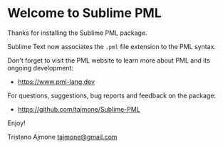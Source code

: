 Welcome to Sublime PML
======================

Thanks for installing the Sublime PML package.

Sublime Text now associates the `.pml` file extension to the PML syntax.

Don't forget to visit the PML website to learn more about PML and
its ongoing development:

- https://www.pml-lang.dev

For questions, suggestions, bug reports and feedback on the package:

- https://github.com/tajmone/Sublime-PML

Enjoy!

Tristano Ajmone <tajmone@gmail.com>
